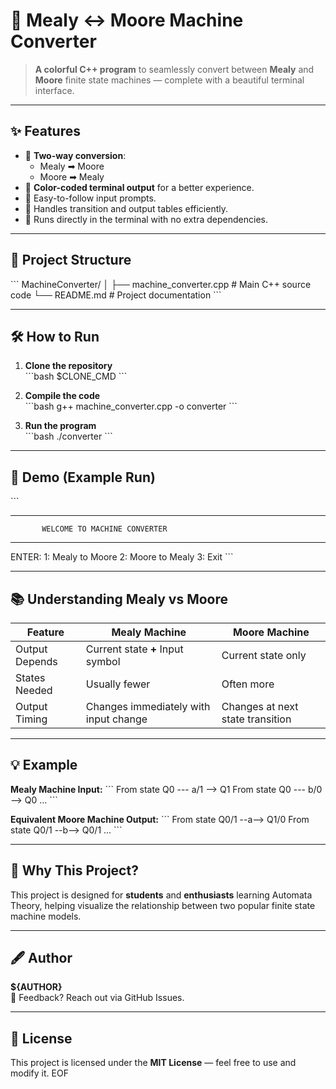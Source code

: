 # 🔄 Mealy ↔ Moore Machine Converter

> **A colorful C++ program** to seamlessly convert between **Mealy** and **Moore** finite state machines — complete with a beautiful terminal interface.  

---

## ✨ Features
- 🎯 **Two-way conversion**:
  - Mealy ➡ Moore
  - Moore ➡ Mealy
- 🎨 **Color-coded terminal output** for a better experience.
- 📜 Easy-to-follow input prompts.
- 🧮 Handles transition and output tables efficiently.
- 🚀 Runs directly in the terminal with no extra dependencies.

---

## 📂 Project Structure
\`\`\`
MachineConverter/
│
├── machine_converter.cpp   # Main C++ source code
└── README.md               # Project documentation
\`\`\`

---

## 🛠️ How to Run

1. **Clone the repository**  
   \`\`\`bash
   $CLONE_CMD
   \`\`\`

2. **Compile the code**  
   \`\`\`bash
   g++ machine_converter.cpp -o converter
   \`\`\`

3. **Run the program**  
   \`\`\`bash
   ./converter
   \`\`\`

---

## 📸 Demo (Example Run)
\`\`\`
*************************************************
           WELCOME TO MACHINE CONVERTER
*************************************************

ENTER:
  1: Mealy to Moore
  2: Moore to Mealy
  3: Exit
\`\`\`

---

## 📚 Understanding Mealy vs Moore

| Feature        | Mealy Machine                        | Moore Machine                         |
|----------------|--------------------------------------|----------------------------------------|
| Output Depends | Current state **+** Input symbol     | Current state only                     |
| States Needed  | Usually fewer                        | Often more                             |
| Output Timing  | Changes immediately with input change| Changes at next state transition       |

---

## 💡 Example

**Mealy Machine Input:**
\`\`\`
From state Q0 --- a/1 --> Q1
From state Q0 --- b/0 --> Q0
...
\`\`\`

**Equivalent Moore Machine Output:**
\`\`\`
From state Q0/1 --a--> Q1/0
From state Q0/1 --b--> Q0/1
...
\`\`\`

---

## 🎯 Why This Project?
This project is designed for **students** and **enthusiasts** learning Automata Theory, helping visualize the relationship between two popular finite state machine models.

---

## 🖋️ Author
**${AUTHOR}**  
💌 Feedback? Reach out via GitHub Issues.

---

## 📜 License
This project is licensed under the **MIT License** — feel free to use and modify it.
EOF

